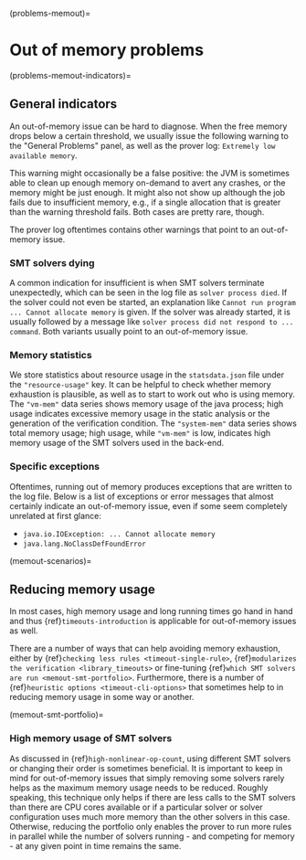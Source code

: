 (problems-memout)=
# Out of memory problems


(problems-memout-indicators)=
## General indicators

An out-of-memory issue can be hard to diagnose. When the free memory drops below
a certain threshold, we usually  issue the following warning to the
"General Problems" panel, as well as the prover log:
`Extremely low available memory`.

This warning might occasionally be a false positive: the JVM is sometimes able
to clean up enough memory on-demand to avert any crashes, or the memory might be
just enough. It might also not show up although the job fails due to
insufficient memory, e.g., if a single allocation that is greater than the warning
threshold fails. Both cases are pretty rare, though.

The prover log oftentimes contains other warnings that point to an out-of-memory
issue.


### SMT solvers dying

A common indication for insufficient is when SMT solvers terminate unexpectedly,
which can be seen in the log file as `solver process died`.
If the solver could not even be started, an explanation like
`Cannot run program ... Cannot allocate memory` is given.
If the solver was already started, it is usually followed by a message like
`solver process did not respond to ... command`.
Both variants usually point to an out-of-memory issue.


### Memory statistics

We store statistics about resource usage in the `statsdata.json` file under the
`"resource-usage"` key. It can be helpful to check whether memory exhaustion is
plausible, as well as to start to work out who is using memory.
The `"vm-mem"` data series shows memory usage of the java process; high usage
indicates excessive memory usage in the static analysis or the generation of the
verification condition.
The `"system-mem"` data series shows total memory usage; high usage, while
`"vm-mem"` is low, indicates high memory usage of the SMT solvers used in the
back-end.


### Specific exceptions

Oftentimes, running out of memory produces exceptions that are written to the
log file. Below is a list of exceptions or error messages that almost certainly
indicate an out-of-memory issue, even if some seem completely unrelated at first
glance:

- `java.io.IOException: ... Cannot allocate memory`
- `java.lang.NoClassDefFoundError`


(memout-scenarios)=
## Reducing memory usage

In most cases, high memory usage and long running times go hand in hand and
thus {ref}`timeouts-introduction` is applicable for out-of-memory issues as well.

There are a number of ways that can help avoiding memory exhaustion, either by
{ref}`checking less rules <timeout-single-rule>`,
{ref}`modularizes the verification <library_timeouts>` or fine-tuning
{ref}`which SMT solvers are run <memout-smt-portfolio>`.
Furthermore, there is a number of {ref}`heuristic options <timeout-cli-options>`
that sometimes help to in reducing memory usage in some way or another.


(memout-smt-portfolio)=
### High memory usage of SMT solvers

As discussed in {ref}`high-nonlinear-op-count`, using different SMT solvers or
changing their order is sometimes beneficial. It is important to keep in mind
for out-of-memory issues that simply removing some solvers rarely helps as the
maximum memory usage needs to be reduced.
Roughly speaking, this technique only helps if there are less calls to the SMT
solvers than there are CPU cores available or if a particular solver or solver
configuration uses much more memory than the other solvers in this case.
Otherwise, reducing the portfolio only enables the prover to run more rules in
parallel while the number of solvers running - and competing for memory - at any
given point in time remains the same.

